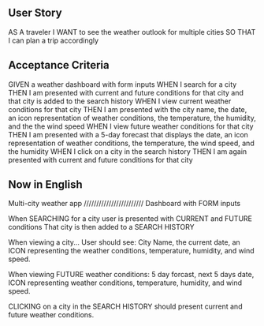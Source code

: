## User Story

AS A traveler
I WANT to see the weather outlook for multiple cities
SO THAT I can plan a trip accordingly

## Acceptance Criteria

GIVEN a weather dashboard with form inputs
WHEN I search for a city
THEN I am presented with current and future conditions for that city and that city is added to the search history
WHEN I view current weather conditions for that city
THEN I am presented with the city name, the date, an icon representation of weather conditions, the temperature, the humidity, and the the wind speed
WHEN I view future weather conditions for that city
THEN I am presented with a 5-day forecast that displays the date, an icon representation of weather conditions, the temperature, the wind speed, and the humidity
WHEN I click on a city in the search history
THEN I am again presented with current and future conditions for that city

## Now in English

Multi-city weather app
////////////////////////
Dashboard with FORM inputs

When SEARCHING for a city user is presented with CURRENT and FUTURE conditions
That city is then added to a SEARCH HISTORY

When viewing a city... User should see:
City Name, the current date, an ICON representing the weather conditions,
temperature, humidity, and wind speed.

When viewing FUTURE weather conditions:
5 day forcast, next 5 days date, ICON representing weather conditions,
temperature, humidity, and wind speed.

CLICKING on a city in the SEARCH HISTORY should present current
and future weather conditions.